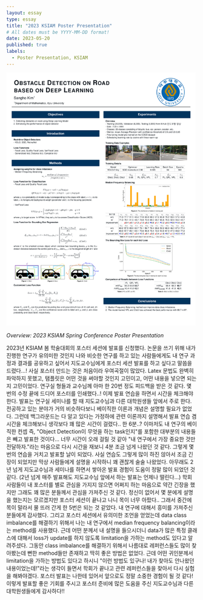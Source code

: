 ```yaml
---
layout: essay
type: essay
title: "2023 KSIAM Poster Presentation"
# All dates must be YYYY-MM-DD format!
date: 2023-05-20
published: true
labels:
  - Poster Presentation, KSIAM
---
```


<img width="500px" class="rounded float-start pe-4" src="../img/feeds/ksiam_poster.png">

*Overview: 2023 KSIAM Spring Conference Poster Presentation*  

2023년 KSIAM 봄 학술대회의 포스터 세션에 발표를 신청했다. 논문을 쓰기 위해 내가 진행한 연구가 유의미한 것인지 나와 비슷한 연구를 하고 있는 사람들에게도 내 연구 과정과 결과를 공유하고 싶어서 지도교수님에게 포스터 세션 발표를 하고 싶다고 말씀을 드렸다...!
사실 포스터 만드는 것은 처음이라 우여곡절이 많았다. Latex 문법도 완벽히 파악하지 못했고, 탬플릿은 어떤 것을 써야할 것인지 고민이고, 어떤 내용을 넣으면 되는지 고민이었다. 연구실 형들과 교수님께 아마 한 20번 정도 피드백을 받은 것 같다.
몇 번의 수정 끝에 드디어 포스터를 인쇄했다..! 이제 발표 연습을 하면서 시간을 체크해야한다. 발표는 연구실 세미나를 할 때 지도교수님과 다른 대학원생들 앞에서 주로 한다. 전공하고 있는 분야가 거의 비슷하다보니 베이직한 이론과 개념은 설명할 필요가 없었다.
그런데 백그라운드는 다 알고 있다는 가정하에 관련 이론까지 설명해서 발표 연습 겸 시간을 체크해보니 생각보다 꽤 많은 시간이 걸렸다.. 한 6분..? 이마저도 내 연구의 베이직한 컨셉 즉, "Object Detection이 무엇을 하는 task인지"를 포함한 대부분의 내용들은 빼고 발표한 것이다...
너무 시간이 오래 걸릴 것 같아 "내 연구에서 가장 중요한 것만 전달하자."라는 마음으로 다시 시간을 재보니 4분 조금 넘게 나왔던 것 같다. 그렇게 몇 번의 연습을 거치고 발표할 날이 되었다.
사실 연습도 그렇게 많이 하진 않아서 조금 긴장이 되었지만 막상 사람들에게 설명을 시작하니 꽤 괜찮게 술술 나왔었다. 아무래도 2년 넘게 지도교수님과 세미나를 하면서 쌓아온 발표 경험이 도움이 정말 많이 되었던 것 같다. (2년 넘게 매주 발표해도 지도교수님 앞에서 하는 발표는 언제나 떨린다...)
학회 사람들이 내 포스터를 별로 관심을 가지지 않으면 어쩌지 하는 마음으로 약간 긴장을 했지만 그래도 꽤 많은 분들께서 관심을 가져주신 것 같다. 정신이 없어서 몇 분에게 설명을 했는지는 모르겠지만 포스터 세션이 끝나고 나니 목이 너무 아팠다..
그래서 중간에 목이 말라서 물 뜨러 간게 한 5번은 되는 것 같았다. 내 연구에 대해서 흥미를 가져주신 분들에게 감사했다. 그리고 포스터 세션에서 유의미한 조언을 얻었는데 data class imbalance를 해결하기 위해서 나는 내 연구에서 median frequency balancing이라는 method를 사용했다.
근데 어떤 분께서 내 설명을 들으시더니 data가 많은 특정 클래스에 대해서 loss가 update를 하지 않도록 limitation을 가하는 method도 있다고 알려주셨다. 그동안 class imbalance를 해결하기 위해서 나름대로 레퍼런스들도 많이 찾아봤는데 뻔한 method들만 존재하고 딱히 좋은 방법은 없었다.
근데 어떤 귀인분께서 limitation을 가하는 방법도 있다고 하시니 "이런 방법도 있구나! 내가 찾아도 안나왔던 내용이었는데!"라는 생각이 들면서 학회가 끝나고 관련 레퍼런스들을 찾아서 다시 실험을 해봐야겠다.
포스터 발표는 나한테 있어서 앞으로도 정말 소중한 경험이 될 것 같다! 이렇게 발표할 좋은 기회를 주시고 포스터 준비에 많은 도움을 주신 지도교수님과 다른 대학원생들에게 감사하다!!
